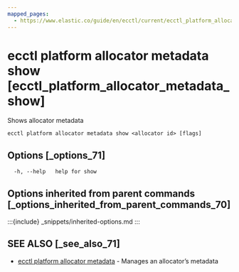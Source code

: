 ```yaml
---
mapped_pages:
  - https://www.elastic.co/guide/en/ecctl/current/ecctl_platform_allocator_metadata_show.html
---
```


# ecctl platform allocator metadata show [ecctl_platform_allocator_metadata_show]

Shows allocator metadata

```
ecctl platform allocator metadata show <allocator id> [flags]
```


## Options [_options_71]

```
  -h, --help   help for show
```


## Options inherited from parent commands [_options_inherited_from_parent_commands_70]

:::{include} _snippets/inherited-options.md
:::


## SEE ALSO [_see_also_71]

* [ecctl platform allocator metadata](/reference/ecctl_platform_allocator_metadata.md)	 - Manages an allocator’s metadata

